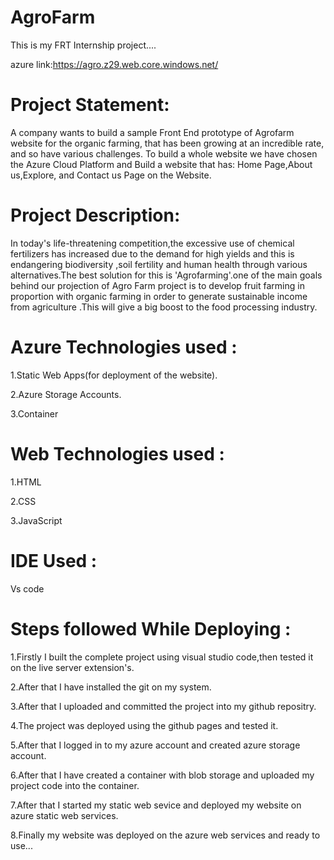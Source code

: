 # AgroFarm

This is my FRT Internship project....

azure link:https://agro.z29.web.core.windows.net/

# Project Statement:

A company wants to build a sample Front End prototype of Agrofarm website for the organic farming, that has been growing at an incredible rate, and so have various challenges. To build a whole website we have chosen the Azure Cloud Platform and Build a website that has: Home Page,About us,Explore, and Contact us Page on the Website.

# Project Description:

In today's life-threatening competition,the excessive use of chemical fertilizers has increased due to the demand for high yields and this is endangering biodiversity ,soil fertility and human health through various alternatives.The best solution for this is 'Agrofarming'.one of the main goals behind our projection of Agro Farm project is to develop fruit farming in proportion with organic farming in order to generate sustainable income from agriculture .This will give a big boost to the food processing industry.

# Azure Technologies used :

1.Static Web Apps(for deployment of the website).

2.Azure Storage Accounts.

3.Container

# Web Technologies used :

1.HTML

2.CSS

3.JavaScript

# IDE Used :

Vs code

# Steps followed While Deploying :

1.Firstly I built the complete project using visual studio code,then tested it on the live server extension's.

2.After that I have installed the git on my system.

3.After that I uploaded and committed the project into my github repositry.

4.The project was deployed using the github pages and tested it.

5.After that I logged in to my azure account and created azure storage account.

6.After that I have created a container with blob storage and uploaded my project code into the container.

7.After that I started my static web sevice and deployed my website on azure static web services.

8.Finally my website was deployed on the azure web services and ready to use...
